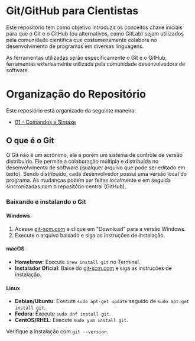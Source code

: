 # Git/GitHub para Cientistas

Este repositório tem como objetivo introduzir os conceitos chave iniciais para 
que o Git e o GitHub (ou alternativos, como GitLab) sejam utilizados pela comunidade 
científica que costumeiramente colabora no desenvolvimento de programas em diversas linguagens. 

As ferramentas utilizadas serão especificamente o Git e o GitHub, ferramentas extensamente utilizada 
pela comunidade desenvolvedora de software. 

# Organização do Repositório 

Este reposiório está organizado da seguinte maneira:

- [01 - Comandos e Sintaxe](comandos.md)

## O que é o Git 

O Git não é um acrônimo, ele é porém um sistema de controle de versão distribuído. 
Ele permite a colaboração múltipla e distribuída no desenvolvimento de software (qualquer arquivo que pode ser editado em texto).
Sendo distribuído, cada desenvolvedor possui uma versão local do programa. 
As mudanças podem ser feitas localmente e em seguida sincronizadas com o repositório central (GitHub).

### Baixando e instalando o Git 

#### Windows

1. Acesse [git-scm.com](https://git-scm.com/) e clique em "Download" para a versão Windows.
2. Execute o arquivo baixado e siga as instruções de instalação.

#### macOS

- **Homebrew**: Execute `brew install git` no Terminal.
- **Instalador Oficial**: Baixe do [git-scm.com](https://git-scm.com/) e siga as instruções de instalação.

#### Linux

- **Debian/Ubuntu**: Execute `sudo apt-get update` seguido de `sudo apt-get install git`.
- **Fedora**: Execute `sudo dnf install git`.
- **CentOS/RHEL**: Execute `sudo yum install git`.

Verifique a instalação com `git --version`.


